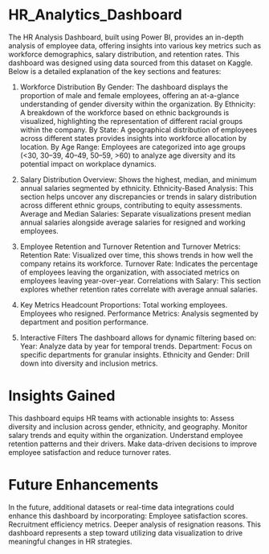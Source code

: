 # HR_Analytics_Dashboard
The HR Analysis Dashboard, built using Power BI, provides an in-depth analysis of employee data, offering insights into various key metrics such as workforce demographics, salary distribution, and retention rates. This dashboard was designed using data sourced from this dataset on Kaggle. Below is a detailed explanation of the key sections and features:

1. Workforce Distribution
By Gender: The dashboard displays the proportion of male and female employees, offering an at-a-glance understanding of gender diversity within the organization.
By Ethnicity: A breakdown of the workforce based on ethnic backgrounds is visualized, highlighting the representation of different racial groups within the company.
By State: A geographical distribution of employees across different states provides insights into workforce allocation by location.
By Age Range: Employees are categorized into age groups (<30, 30–39, 40–49, 50–59, >60) to analyze age diversity and its potential impact on workplace dynamics.

2. Salary Distribution
Overview: Shows the highest, median, and minimum annual salaries segmented by ethnicity.
Ethnicity-Based Analysis: This section helps uncover any discrepancies or trends in salary distribution across different ethnic groups, contributing to equity assessments.
Average and Median Salaries: Separate visualizations present median annual salaries alongside average salaries for resigned and working employees.

3. Employee Retention and Turnover
Retention and Turnover Metrics:
Retention Rate: Visualized over time, this shows trends in how well the company retains its workforce.
Turnover Rate: Indicates the percentage of employees leaving the organization, with associated metrics on employees leaving year-over-year.
Correlations with Salary: This section explores whether retention rates correlate with average annual salaries.

4. Key Metrics
Headcount Proportions:
Total working employees.
Employees who resigned.
Performance Metrics: Analysis segmented by department and position performance.

5. Interactive Filters
The dashboard allows for dynamic filtering based on:
Year: Analyze data by year for temporal trends.
Department: Focus on specific departments for granular insights.
Ethnicity and Gender: Drill down into diversity and inclusion metrics.

# Insights Gained
This dashboard equips HR teams with actionable insights to:
Assess diversity and inclusion across gender, ethnicity, and geography.
Monitor salary trends and equity within the organization.
Understand employee retention patterns and their drivers.
Make data-driven decisions to improve employee satisfaction and reduce turnover rates.

# Future Enhancements
In the future, additional datasets or real-time data integrations could enhance this dashboard by incorporating:
Employee satisfaction scores.
Recruitment efficiency metrics.
Deeper analysis of resignation reasons.
This dashboard represents a step toward utilizing data visualization to drive meaningful changes in HR strategies. 
